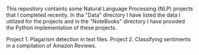This repository containts some Natural Language Processing (NLP) projects that I completed recently. In tha "Data" directory I have listed the data I utilized for the projects and in the "NoteBooks" directory I have provided the Python implementation of these projects.

Project 1. Plagarism detection in text files.
Project 2. Classifying sentiments in a compilation of Amazon Reviews.


